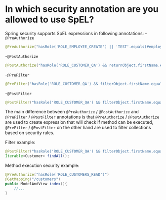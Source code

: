 # In which security annotation are you allowed to use SpEL?
Spring security supports SpEL expressions in following annotations:
-```@PreAuthorize```
```java
@PreAuthorize("hasRole('ROLE_EMPLOYEE_CREATE') || 'TEST'.equals(#employee.getFirstName())")
```
-```@PostAuthorize```
```java
@PostAuthorize("hasRole('ROLE_CUSTOMER_QA') && returnObject.firstName.equals('TEST')")
```

-```@PreFilter```
```java
@PreFilter("hasRole('ROLE_CUSTOMER_QA') && filterObject.firstName.equals('TEST')")
```

-```@PostFilter```
```java
@PostFilter("hasRole('ROLE_CUSTOMER_QA') && filterObject.firstName.equals('TEST')")
```

The main difference between ```@PreAuthorize``` / ```@PostAuthorize``` and ```@PreFilter``` / ```@PostFilter``` annotations
is that ```@PreAuthorize``` / ```@PostAuthorize``` are used to create expression that will check if method can be executed,
```@PreFilter``` / ```@PostFilter``` on the other hand are used to filter collections based on security rules.

Filter example:
```java
@PostFilter("hasRole('ROLE_CUSTOMER_QA') && filterObject.firstName.equals('TEST')")
Iterable<Customer> findAll();
```

Method execution security example:
```java
@PreAuthorize("hasRole('ROLE_CUSTOMERS_READ')")
@GetMapping("/customers")
public ModelAndView index(){
    //...
}
```

